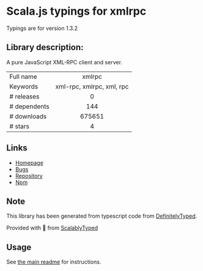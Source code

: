 
# Scala.js typings for xmlrpc

Typings are for version 1.3.2

## Library description:
A pure JavaScript XML-RPC client and server.

|                    |                 |
| ------------------ | :-------------: |
| Full name          | xmlrpc |
| Keywords           | xml-rpc, xmlrpc, xml, rpc |
| # releases         | 0 |
| # dependents       | 144 |
| # downloads        | 675651 |
| # stars            | 4 |

## Links
- [Homepage](https://github.com/baalexander/node-xmlrpc)
- [Bugs](https://github.com/baalexander/node-xmlrpc/issues)
- [Repository](https://github.com/baalexander/node-xmlrpc)
- [Npm](https://www.npmjs.com/package/xmlrpc)
    


## Note
This library has been generated from typescript code from [DefinitelyTyped](https://definitelytyped.org).

Provided with :purple_heart: from [ScalablyTyped](https://github.com/oyvindberg/ScalablyTyped)

## Usage
See [the main readme](../../readme.md) for instructions.


